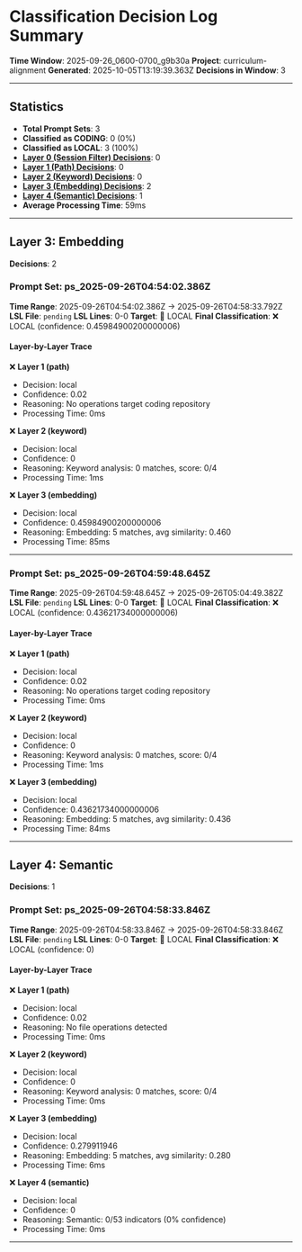 # Classification Decision Log Summary

**Time Window**: 2025-09-26_0600-0700_g9b30a
**Project**: curriculum-alignment
**Generated**: 2025-10-05T13:19:39.363Z
**Decisions in Window**: 3

---

## Statistics

- **Total Prompt Sets**: 3
- **Classified as CODING**: 0 (0%)
- **Classified as LOCAL**: 3 (100%)
- **[Layer 0 (Session Filter) Decisions](#layer-0-session-filter)**: 0
- **[Layer 1 (Path) Decisions](#layer-1-path)**: 0
- **[Layer 2 (Keyword) Decisions](#layer-2-keyword)**: 0
- **[Layer 3 (Embedding) Decisions](#layer-3-embedding)**: 2
- **[Layer 4 (Semantic) Decisions](#layer-4-semantic)**: 1
- **Average Processing Time**: 59ms

---

## Layer 3: Embedding

**Decisions**: 2

### Prompt Set: ps_2025-09-26T04:54:02.386Z

**Time Range**: 2025-09-26T04:54:02.386Z → 2025-09-26T04:58:33.792Z
**LSL File**: `pending`
**LSL Lines**: 0-0
**Target**: 📍 LOCAL
**Final Classification**: ❌ LOCAL (confidence: 0.45984900200000006)

#### Layer-by-Layer Trace

❌ **Layer 1 (path)**
- Decision: local
- Confidence: 0.02
- Reasoning: No operations target coding repository
- Processing Time: 0ms

❌ **Layer 2 (keyword)**
- Decision: local
- Confidence: 0
- Reasoning: Keyword analysis: 0 matches, score: 0/4
- Processing Time: 1ms

❌ **Layer 3 (embedding)**
- Decision: local
- Confidence: 0.45984900200000006
- Reasoning: Embedding: 5 matches, avg similarity: 0.460
- Processing Time: 85ms

---

### Prompt Set: ps_2025-09-26T04:59:48.645Z

**Time Range**: 2025-09-26T04:59:48.645Z → 2025-09-26T05:04:49.382Z
**LSL File**: `pending`
**LSL Lines**: 0-0
**Target**: 📍 LOCAL
**Final Classification**: ❌ LOCAL (confidence: 0.43621734000000006)

#### Layer-by-Layer Trace

❌ **Layer 1 (path)**
- Decision: local
- Confidence: 0.02
- Reasoning: No operations target coding repository
- Processing Time: 0ms

❌ **Layer 2 (keyword)**
- Decision: local
- Confidence: 0
- Reasoning: Keyword analysis: 0 matches, score: 0/4
- Processing Time: 1ms

❌ **Layer 3 (embedding)**
- Decision: local
- Confidence: 0.43621734000000006
- Reasoning: Embedding: 5 matches, avg similarity: 0.436
- Processing Time: 84ms

---

## Layer 4: Semantic

**Decisions**: 1

### Prompt Set: ps_2025-09-26T04:58:33.846Z

**Time Range**: 2025-09-26T04:58:33.846Z → 2025-09-26T04:58:33.846Z
**LSL File**: `pending`
**LSL Lines**: 0-0
**Target**: 📍 LOCAL
**Final Classification**: ❌ LOCAL (confidence: 0)

#### Layer-by-Layer Trace

❌ **Layer 1 (path)**
- Decision: local
- Confidence: 0.02
- Reasoning: No file operations detected
- Processing Time: 0ms

❌ **Layer 2 (keyword)**
- Decision: local
- Confidence: 0
- Reasoning: Keyword analysis: 0 matches, score: 0/4
- Processing Time: 0ms

❌ **Layer 3 (embedding)**
- Decision: local
- Confidence: 0.279911946
- Reasoning: Embedding: 5 matches, avg similarity: 0.280
- Processing Time: 6ms

❌ **Layer 4 (semantic)**
- Decision: local
- Confidence: 0
- Reasoning: Semantic: 0/53 indicators (0% confidence)
- Processing Time: 0ms

---

